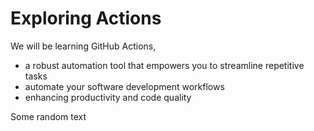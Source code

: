 # Exploring Actions
We will be learning GitHub Actions, 
- a robust automation tool that empowers you to streamline repetitive tasks
- automate your software development workflows
- enhancing productivity and code quality

Some random text
